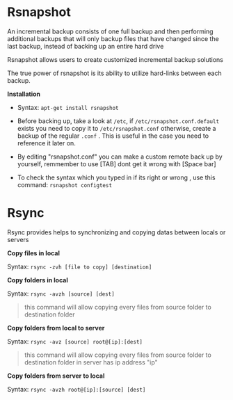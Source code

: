 #  Rsnapshot
  
  An incremental backup consists of one full backup and then performing additional backups that will only backup files that have changed since the last backup, instead of backing up an entire hard drive
  
  Rsnapshot allows users to create customized incremental backup solutions
  
  The true power of rsnapshot is its ability to utilize hard-links between each backup.
  
  **Installation**
  
   - Syntax: `apt-get install rsnapshot`
   
   - Before backing up, take a look at `/etc`, if `/etc/rsnapshot.conf.default` exists you need to copy it to `/etc/rsnapshot.conf` otherwise, create a backup of the regular `.conf` . This is useful in the case you need to reference it later on.
    
   - By editing "rsnapshot.conf" you can make a custom remote back up by yourself, remmember to use [TAB] dont get it wrong with [Space bar]
  
   - To check the syntax which you typed in if its right or wrong , use this command: `rsnapshot configtest`
   
   
 # Rsync
 
  Rsync provides helps to synchronizing and copying datas between locals or servers
  
  **Copy files in local**
    
   Syntax: `rsync -zvh [file to copy] [destination]`
   
  **Copy folders in local**
    
   Syntax: `rsync -avzh [source] [dest]`
   > this command will allow copying every files from source folder to destination folder
   
  **Copy folders from local to server**
    
   Syntax: `rsync -avz [source] root@[ip]:[dest]`
   > this command will allow copying every files from source folder to destination folder in server has ip address "ip"
   
  **Copy folders from server to local**

   Syntax: `rsync -avzh root@[ip]:[source] [dest]`
